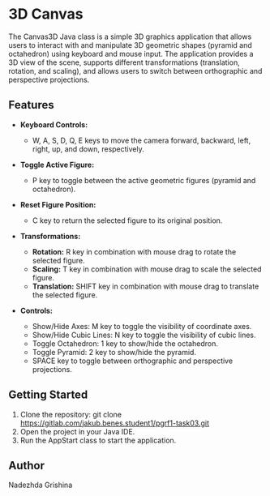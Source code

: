# 3D Canvas

The Canvas3D Java class is a simple 3D graphics application that allows users to interact with and manipulate 3D geometric shapes (pyramid and octahedron) using keyboard and mouse input. The application provides a 3D view of the scene, supports different transformations (translation, rotation, and scaling), and allows users to switch between orthographic and perspective projections.

## Features

- **Keyboard Controls:**
  - W, A, S, D, Q, E keys to move the camera forward, backward, left, right, up, and down, respectively.

- **Toggle Active Figure:**
  - P key to toggle between the active geometric figures (pyramid and octahedron).

- **Reset Figure Position:**
  - C key to return the selected figure to its original position.

- **Transformations:**
  - **Rotation:** R key in combination with mouse drag to rotate the selected figure.
  - **Scaling:** T key in combination with mouse drag to scale the selected figure.
  - **Translation:** SHIFT key in combination with mouse drag to translate the selected figure.

- **Controls:**
  - Show/Hide Axes: M key to toggle the visibility of coordinate axes.
  - Show/Hide Cubic Lines: N key to toggle the visibility of cubic lines.
  - Toggle Octahedron: 1 key to show/hide the octahedron.
  - Toggle Pyramid: 2 key to show/hide the pyramid.
  - SPACE key to toggle between orthographic and perspective projections.


## Getting Started

1. Clone the repository:
git clone https://gitlab.com/jakub.benes.student1/pgrf1-task03.git
2. Open the project in your Java IDE.
3. Run the AppStart class to start the application.


## Author

Nadezhda Grishina
